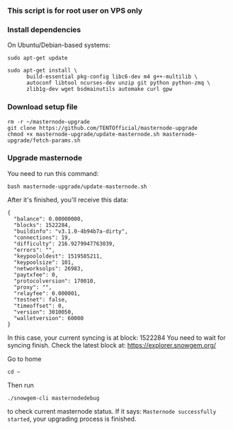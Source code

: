 ### This script is for root user on VPS only

### Install dependencies

On Ubuntu/Debian-based systems:
```
sudo apt-get update
```
```
sudo apt-get install \
      build-essential pkg-config libc6-dev m4 g++-multilib \
      autoconf libtool ncurses-dev unzip git python python-zmq \
      zlib1g-dev wget bsdmainutils automake curl gpw
```

### Download setup file
```
rm -r ~/masternode-upgrade
git clone https://github.com/TENTOfficial/masternode-upgrade
chmod +x masternode-upgrade/update-masternode.sh masternode-upgrade/fetch-params.sh
```

### Upgrade masternode

You need to run this command:
```
bash masternode-upgrade/update-masternode.sh
```

After it's finished, you'll receive this data:
```
{
  "balance": 0.00000000,
  "blocks": 1522284,
  "buildinfo": "v3.1.0-4b94b7a-dirty",
  "connections": 19,
  "difficulty": 216.9279947763039,
  "errors": "",
  "keypoololdest": 1519585211,
  "keypoolsize": 101,
  "networksolps": 26983,
  "paytxfee": 0,
  "protocolversion": 170010,
  "proxy": "",
  "relayfee": 0.000001,
  "testnet": false,
  "timeoffset": 0,
  "version": 3010050,
  "walletversion": 60000
}
```

In this case, your current syncing is at block: 1522284
You need to wait for syncing finish. Check the latest block at: https://explorer.snowgem.org/

Go to home
```
cd ~
```

Then run 
```
./snowgem-cli masternodedebug
```

to check current masternode status.
If it says: ``Masternode successfully started``, your upgrading process is finished.

